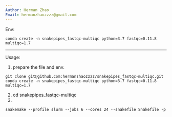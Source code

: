 ```yaml
---
Author: Herman Zhao
Email: hermanzhaozzzz@gmail.com
---
```

Env:
```
conda create -n snakepipes_fastqc-multiqc python=3.7 fastqc=0.11.8 multiqc=1.7 
```
---
Usage:
1. prepare the file and env.
```
git clone git@github.com:hermanzhaozzzz/snakepipes_fastqc-multiqc.git
conda create -n snakepipes_fastqc-multiqc python=3.7 fastqc=0.11.8 multiqc=1.7 
```
2. cd snakepipes_fastqc-multiqc
3. 
```
snakemake --profile slurm --jobs 6 --cores 24 --snakefile Snakefile -p
```

